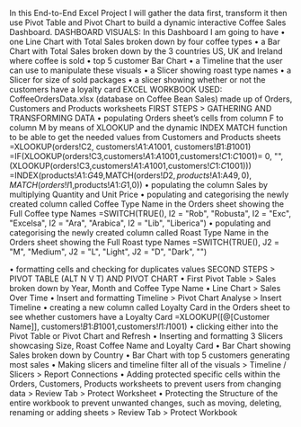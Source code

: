 In this End-to-End Excel Project I will gather the data first, transform it then use Pivot Table and Pivot Chart to build a dynamic interactive Coffee Sales Dashboard.
DASHBOARD VISUALS: 
In this Dashboard I am going to have
•	one Line Chart with Total Sales broken down by four coffee types
•	a Bar Chart with Total Sales broken down by the 3 countries US, UK and Ireland where coffee is sold
•	top 5 customer Bar Chart
•	a Timeline that the user can use to manipulate these visuals
•	a Slicer showing roast type names
•	a Slicer for size of sold packages
•	a slicer showing whether or not the customers have a loyalty card
EXCEL WORKBOOK USED:
CoffeeOrdersData.xlsx (database on Coffee Bean Sales) made up of  Orders, Customers and Products worksheets
FIRST STEPS > GATHERING AND TRANSFORMING DATA
•	populating Orders sheet’s cells  from column F to column M  by means of  XLOOKUP and the dynamic INDEX MATCH function to be able to get the needed values  from  Customers and Products sheets
=XLOOKUP(orders!C2, customers!$A$1:$A$1001, customers!$B$1:$B$1001)
=IF(XLOOKUP(orders!C3,customers!$A$1:$A$1001,customers!$C$1:$C$1001)= 0, "", (XLOOKUP(orders!C3,customers!$A$1:$A$1001,customers!$C$1:$C$1001)))
=INDEX(products!$A$1:$G$49,MATCH(orders!$D2,products!$A$1:$A$49,0),MATCH(orders!I$1,products!$A$1:$G$1,0))
•	populating the column Sales by multiplying Quantity and Unit Price
•	populating and categorising the newly created column called Coffee Type Name in the Orders sheet showing the Full Coffee type Names 
=SWITCH(TRUE(), I2 = "Rob", "Robusta", I2 = "Exc", "Excelsa", I2 = "Ara", "Arabica", I2 = "Lib", "Liberica")
•	populating and categorising the newly created column called Roast Type Name in the Orders sheet showing the Full Roast type Names 
=SWITCH(TRUE(), J2 = "M", "Medium", J2 = "L", "Light", J2 = "D", "Dark", "")

•	formatting cells and checking for duplicates values 
SECOND STEPS > PIVOT TABLE (ALT N V T) AND PIVOT CHART
•	First Pivot Table > Sales broken down by Year, Month and Coffee Type Name
•	Line Chart > Sales Over Time
•	Insert and formatting Timeline > Pivot Chart Analyse > Insert Timeline 
•	creating a new column called Loyalty Card  in the Orders sheet to see whether customers have a Loyalty Card
=XLOOKUP([@[Customer Name]], customers!$B$1:$B$1001,customers!$I$1:$I$1001)
•	clicking either into the Pivot Table or Pivot Chart and Refresh
•	Inserting and formatting 3 Slicers showcasing Size, Roast Coffee Name and Loyalty Card
•	Bar Chart showing  Sales broken down by Country
•	Bar Chart with top  5 customers generating most sales
•	Making slicers and timeline filter all of the visuals > Timeline / Slicers > Report Connections
•	Adding protected specific cells within the Orders, Customers, Products worksheets to prevent users from changing data > Review Tab > Protect Worksheet
•	Protecting the Structure of the entire workbook to prevent unwanted changes, such as moving, deleting, renaming or adding sheets > Review Tab > Protect Workbook




